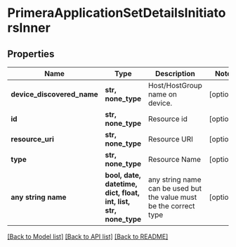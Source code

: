 # PrimeraApplicationSetDetailsInitiatorsInner


## Properties
Name | Type | Description | Notes
------------ | ------------- | ------------- | -------------
**device_discovered_name** | **str, none_type** | Host/HostGroup name on device. | [optional] 
**id** | **str, none_type** | Resource id | [optional] 
**resource_uri** | **str, none_type** | Resource URI | [optional] 
**type** | **str, none_type** | Resource Name | [optional] 
**any string name** | **bool, date, datetime, dict, float, int, list, str, none_type** | any string name can be used but the value must be the correct type | [optional]

[[Back to Model list]](../README.md#documentation-for-models) [[Back to API list]](../README.md#documentation-for-api-endpoints) [[Back to README]](../README.md)


